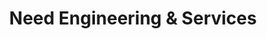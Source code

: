---
title: "Need Engineering & Services"
url: /karachi/need-engineering-and-services/
shop: shop
---